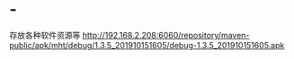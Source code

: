 # -
存放各种软件资源等
http://192.168.2.208:6060/repository/maven-public/apk/mht/debug/1.3.5_201910151605/debug-1.3.5_201910151605.apk 

